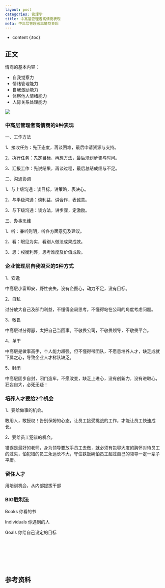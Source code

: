 ```yaml
---
layout: post
categories: 管理学
title: 中高层管理者高情商表现
meta: 中高层管理者高情商表现
---
```

* content
{:toc}

## 正文

情商的基本内容：
* 自我觉察力
* 情绪管理能力
* 自我激励能力
* 体察他人情绪能力
* 人际关系处理能力

![]({{site.baseurl}}/images/20210607/20210607144001.jpg)

### 中高层管理者高情商的9种表现

一、工作方法

1、接收任务：先正态度，再谈困难，最后申请资源与支持。

2、执行任务：先定目标，再想方法，最后规划步骤与时间。

3、汇报工作：先说结果，再谈过程，最后总结成绩与不足。

二、沟通协调

1、与上级沟通：谈目标，讲策略，表决心。

2、与平级沟通：谈利益，讲合作，表诚意。

3、与下级沟通：谈方法，讲步骤，定激励。

三、办事思维

1、听：兼听则明，听各方面意见及建议。

2、看：眼见为实，看别人做法成果成效。

3、思：权衡利弊，思考难度及价值成败。

### 企业管理层自我毁灭的5种方式

1、安逸

中高层小富即安，野性丧失，没有企图心，动力不足，没有目标。

2、自私

过分放大自己及部门利益，不懂得全局思考，不懂得站在公司的角度考虑问题。

3、敬畏

中高层过分得瑟，太把自己当回事。不敬畏公司，不敬畏领导，不敬畏平台。

4、单干

中高层是做事高手，个人能力超强，但不懂得带团队，不愿意培养人才，缺乏成就下属之心，导致企业人才梯队缺乏。

5、封闭

中高层固步自封，闭门造车，不愿改变，缺乏上进心，没有创新力，没有进取心，狂妄自大，必死无疑！

### 培养人才要给2个机会

1、要给做事的机会。

敢用人，敢授权！告别保姆的心态，让员工接受挑战的工作，才能让员工快速成长。

2、要给员工犯错的机会。

错误是最好的老师，身为领导要放手员工去做，就必须有包容大度的胸怀对待员工的过失，怕犯错的员工永远长不大，守住铁饭碗怕员工超过自己的领导一定一辈子平庸。

### 留住人才

用培训机会，从内部提拔干部

### BIG胜利法

Books 你看的书

Individuals 你遇到的人

Goals 你给自己设定的目标








<br/><br/><br/><br/><br/>
## 参考资料


